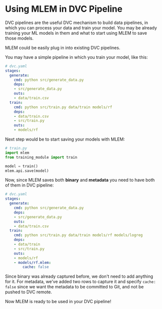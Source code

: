 # Using MLEM in DVC Pipeline

DVC pipelines are the useful DVC mechanism to build data pipelines, in which you can process your data and train your model. You may be already training your ML models in them and what to start using MLEM to save those models.

MLEM could be easily plug in into existing DVC pipelines.

You may have a simple pipeline in which you train your model, like this:

```yaml
# dvc.yaml
stages:
  generate:
    cmd: python src/generate_data.py
    deps:
    - src/generate_data.py
    outs:
    - data/train.csv
  train:
    cmd: python src/train.py data/train models/rf
    deps:
    - data/train.csv
    - src/train.py
    outs:
    - models/rf
```

Next step would be to start saving your models with MLEM:

```python
# train.py
import mlem
from training_module import train

model = train()
mlem.api.save(model)
```

Now, since MLEM saves both __binary__ and __metadata__ you need to have both of them in DVC pipeline:

```yaml
# dvc.yaml
stages:
  generate:
    cmd: python src/generate_data.py
    deps:
    - src/generate_data.py
    outs:
    - data/train.csv
  train:
    cmd: python src/train.py data/train models/rf models/logreg
    deps:
    - data/train
    - src/train.py
    outs:
    - models/rf
    - models/rf.mlem:
        cache: false
```

Since binary was already captured before, we don't need to add anything for it. For metadata, we've added two rows to capture it and specify `cache: false` since we want the metadata to be committed to Git, and not be pushed to DVC remote.

Now MLEM is ready to be used in your DVC pipeline!
